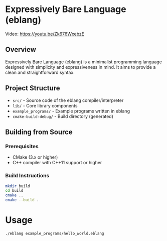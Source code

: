 # Expressively Bare Language (eblang)

Video: https://youtu.be/Zk676WxebzE

## Overview

Expressively Bare Language (eblang) is a minimalist programming language designed with simplicity and expressiveness in
mind. It aims to provide a clean and straightforward syntax.

## Project Structure

- `src/` - Source code of the eblang compiler/interpreter
- `lib/` - Core library components
- `example_programs/` - Example programs written in eblang
- `cmake-build-debug/` - Build directory (generated)

## Building from Source

### Prerequisites

- CMake (3.x or higher)
- C++ compiler with C++11 support or higher

### Build Instructions

```bash
mkdir build
cd build
cmake ..
cmake --build .
```

# Usage

```bash
./eblang example_programs/hello_world.eblang
```
